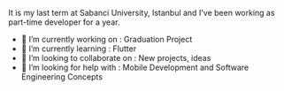 It is my last term at Sabanci University, Istanbul and I've been working as part-time developer for a year. 

- 🔭 I’m currently working on : Graduation Project
- 🌱 I’m currently learning : Flutter
- 👯 I’m looking to collaborate on : New projects, ideas
- 🤔 I’m looking for help with : Mobile Development and Software Engineering Concepts
